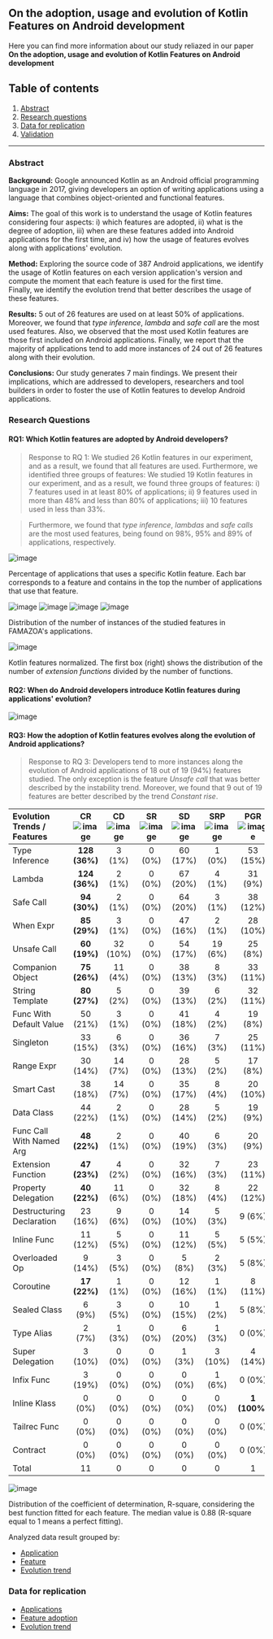 ## On the adoption, usage and evolution of Kotlin Features on Android development


Here you can find more information about our study reliazed in our paper **On the adoption, usage and evolution of Kotlin Features on Android development**

<!--If you want use this information, please cite this paper:
```
@misc{1907.09003,
Author = {Bruno Góis Mateus and Matias Martinez},
Title = {On the adoption, usage and evolution of Kotlin Features on Android development},
Year = {2019},
Eprint = {arXiv:1907.09003},
}

```
-->



## Table of contents

1. [Abstract](#abstract)
2. [Research questions](#rqs)
3. [Data for replication](#replication)
4. [Validation](appendix/validation)

---

### <a name="abstract">Abstract</a>

**Background:** Google announced Kotlin as an Android official programming language in 2017, giving developers an option of writing applications using a language that combines object-oriented and functional features.

**Aims:** The goal of this work is to understand the usage of Kotlin features considering four aspects:
i) which features are adopted, ii) what is the degree of adoption, iii) when are these features added into Android applications for the first time, and iv) how the usage of features evolves along with applications' evolution.


**Method:** Exploring the source code of 387 Android applications, we identify the usage of Kotlin features on each version application's version and compute the moment that each feature is used for the first time.  
Finally, we identify the evolution trend that better describes the usage of these features.

**Results:** 5 out of 26 features are used on at least 50% of applications.
Moreover, we found that *type inference*, *lambda* and *safe call* are the most used features.
Also, we observed that the most used Kotlin features are those first included on Android applications.
Finally, we report that the majority of applications tend to add more instances of 24 out of 26 features along with their evolution.

**Conclusions:** Our study 
 generates 7 main findings. We present their implications, which are addressed to developers, researchers and tool builders in order to foster the use of Kotlin features to develop Android applications.


### <a name="rqs">Research Questions</a>

#### RQ1: Which Kotlin features are adopted by Android developers?

> Response to RQ 1: 
> We studied 26 Kotlin features in our experiment, and as a result, we found that all features are used. Furthermore, we identified three groups of features:
We studied 19 Kotlin features in our experiment, and as a result, we found three groups of features:
i) 7 features used in at least 80% of applications;
ii) 9 features used in more than 48% and less than 80% of applications;
iii) 10 features used in less than 33%.

>Furthermore, we found that *type inference*, *lambdas* and *safe calls*  are the most used features, being found on 98%, 95% and 89% of applications, respectively.

![image](appendix/rq1/most_used_features.png)

Percentage of applications that uses a specific Kotlin feature. Each bar corresponds to a feature and contains in the top the number of applications that use that feature.

![image](appendix/rq1/boxplot_features2.png)
![image](appendix/rq1/boxplot_features3.png)
![image](appendix/rq1/features_median_0.png)
![image](appendix/rq1/all_features.png)

Distribution of the number of instances of the studied features in FAMAZOA's applications.

![image](appendix/rq1/boxplot_normalization.png)

Kotlin features normalized. The first box (right) shows the distribution of the number of *extension functions* divided by the number of functions.


#### RQ2: When do Android developers introduce Kotlin features during applications' evolution? 

![image](appendix/rq2/rq2_boxplot.png)

<!--
#### RQ3: What is the order of addition of Kotlin features and to what proportion these features are added together?

> Response to RQ 3: 
We found that 6 features, *type inference*, *lambda*, *when expression*, *unsafe call*, *companion object* and *string tempalte*, tend to be the first introduced feature in at least 50% of the applications.
Moreover, *type inference* is always one of the two first introduced features.
Regarding *lambda*, it is one of the three first introduced features in 75% of applications.
Also, we observed that in 82% of applications *type inference* and *lambda* are introduced on the same commit.
Finally, we conclude that the most used features are often added together.

![image](appendix/rq3/ranking.png)

Ranking of introduction of Kotlin features studied. The first violin (left) shows that *type inference* is one of the first 2 added feature. The width of the violins is scaled according to the number of observations in each position.

![image](appendix/rq3/heatmap_equal.png)

Percentage of times that a feature *f1* (row) and a feature *f2* (column) are introduced in the same moment (commit). For instance, we found that *type inference* and *lambdas* are added together in 82% of applications that have both features.

![image](appendix/rq3/heatmap.png)

Percentage of times that a feature *f1*  is introduced before a feature *f2* (column). For instance, *type inference* is added before *inline functions* in 80% of applications that have both features.
-->

#### RQ3: How the adoption of Kotlin features evolves along the evolution of Android applications?  


> Response to RQ 3: 
Developers tend to more instances along the evolution of Android applications of 18 out of 19 (94%) features studied. 
The only exception is the feature *Unsafe call* that was better described by the instability trend.
Moreover, we found that 9 out of 19 features are better described by the trend *Constant rise*.

| Evolution Trends / Features                |    CR ![image](appendix/rq4/t1_sample.png)                                      |      CD![image](appendix/rq4/t2_sample.png)                   |          SR ![image](appendix/rq4/t4_sample.png)              |   SD![image](appendix/rq4/t5_sample.png)                      |        SRP![image](appendix/rq4/t6_sample.png)                 |     PGR![image](appendix/rq4/t7_sample.png)                    |  PGD![image](appendix/rq4/t8_sample.png)                       |            PSR![image](appendix/rq4/t9_sample.png)             |      PSD![image](appendix/rq4/t10_sample.png)                    |    I![image](appendix/rq4/t11_sample.png)                      |    INC       |     DEC     |  Total of Apps   |
| :---------------------- | :---------------------------------------: | :---------------------: | :---------------------: | :---------------------: | :---------------------: | :---------------------: | :---------------------: | :---------------------: | :----------------------: | :----------------------: | :-------: | :------: | :---: |
| Type Inference            | **128 (36%)** | 3 (1%)   | 0 (0%) | 60 (17%) | 1 (0%)  | 53 (15%)             | 10 (3%)              | 0 (0%) | 5 (1%)               | 4 (1%)              | 91 (26%) | 256 (72%) | 8 (2%)   | 355 |
| Lambda                    | **124 (36%)** | 2 (1%)   | 0 (0%) | 67 (20%) | 4 (1%)  | 31 (9%)              | 36 (10%)             | 0 (0%) | 14 (4%)              | 4 (1%)              | 61 (18%) | 272 (79%) | 10 (3%)  | 343 |
| Safe Call                 | **94 (30%)**  | 2 (1%)   | 0 (0%) | 64 (20%) | 3 (1%)  | 38 (12%)             | 33 (10%)             | 1 (0%) | 21 (7%)              | 9 (3%)              | 51 (16%) | 250 (79%) | 15 (5%)  | 316 |
| When Expr                 | **85 (29%)**  | 3 (1%)   | 0 (0%) | 47 (16%) | 2 (1%)  | 28 (10%)             | 72 (24%)             | 0 (0%) | 29 (10%)             | 5 (2%)              | 23 (8%)  | 261 (89%) | 10 (3%)  | 294 |
| Unsafe Call               | **60 (19%)**  | 32 (10%) | 0 (0%) | 54 (17%) | 19 (6%) | 25 (8%)              | 41 (13%)             | 3 (1%) | 17 (5%)              | 11 (4%)             | 51 (16%) | 197 (63%) | 65 (21%) | 313 |
| Companion Object          | **75 (26%)**  | 11 (4%)  | 0 (0%) | 38 (13%) | 8 (3%)  | 33 (11%)             | 57 (20%)             | 2 (1%) | 39 (13%)             | 5 (2%)              | 22 (8%)  | 242 (83%) | 26 (9%)  | 290 |
| String Template           | **80 (27%)**  | 5 (2%)   | 0 (0%) | 39 (13%) | 6 (2%)  | 32 (11%)             | 59 (20%)             | 1 (0%) | 28 (9%)              | 7 (2%)              | 38 (13%) | 238 (81%) | 19 (6%)  | 295 |
| Func With Default Value   | 50 (21%)              | 3 (1%)   | 0 (0%) | 41 (18%) | 4 (2%)  | 19 (8%)              | **64 (27%)** | 3 (1%) | 27 (12%)             | 6 (3%)              | 17 (7%)  | 201 (86%) | 16 (7%)  | 234 |
| Singleton                 | 33 (15%)              | 6 (3%)   | 0 (0%) | 36 (16%) | 7 (3%)  | 25 (11%)             | **51 (22%)** | 3 (1%) | 29 (13%)             | 24 (11%)            | 13 (6%)  | 174 (77%) | 40 (18%) | 227 |
| Range Expr                | 30 (14%)              | 14 (7%)  | 0 (0%) | 28 (13%) | 5 (2%)  | 17 (8%)              | **47 (22%)** | 6 (3%) | 38 (18%)             | 14 (7%)             | 12 (6%)  | 160 (76%) | 39 (18%) | 211 |
| Smart Cast                | 38 (18%)              | 14 (7%)  | 0 (0%) | 35 (17%) | 8 (4%)  | 20 (10%)             | **40 (19%)** | 4 (2%) | 25 (12%)             | 14 (7%)             | 10 (5%)  | 158 (76%) | 40 (19%) | 208 |
| Data Class                | 44 (22%)              | 2 (1%)   | 0 (0%) | 28 (14%) | 5 (2%)  | 19 (9%)              | **51 (25%)** | 0 (0%) | 35 (17%)             | 6 (3%)              | 14 (7%)  | 177 (87%) | 13 (6%)  | 204 |
| Func Call With Named Arg  | **48 (22%)**  | 2 (1%)   | 0 (0%) | 40 (19%) | 6 (3%)  | 20 (9%)              | 41 (19%)             | 1 (0%) | 30 (14%)             | 8 (4%)              | 19 (9%)  | 179 (83%) | 17 (8%)  | 215 |
| Extension Function        | **47 (23%)**  | 4 (2%)   | 0 (0%) | 32 (16%) | 7 (3%)  | 23 (11%)             | 42 (21%)             | 1 (0%) | 22 (11%)             | 7 (3%)              | 16 (8%)  | 166 (83%) | 19 (9%)  | 201 |
| Property Delegation       | **40 (22%)**  | 11 (6%)  | 0 (0%) | 32 (18%) | 8 (4%)  | 22 (12%)             | 23 (13%)             | 3 (2%) | 18 (10%)             | 5 (3%)              | 17 (9%)  | 135 (75%) | 27 (15%) | 179 |
| Destructuring Declaration | 23 (16%)              | 9 (6%)   | 0 (0%) | 14 (10%) | 5 (3%)  | 9 (6%)               | **33 (23%)** | 4 (3%) | 25 (17%)             | 16 (11%)            | 5 (3%)   | 104 (73%) | 34 (24%) | 143 |
| Inline Func               | 11 (12%)              | 5 (5%)   | 0 (0%) | 11 (12%) | 5 (5%)  | 5 (5%)               | 17 (18%)             | 2 (2%) | **20 (21%)** | 14 (15%)            | 5 (5%)   | 64 (67%)  | 26 (27%) | 95  |
| Overloaded Op             | 9 (14%)               | 3 (5%)   | 0 (0%) | 5 (8%)   | 2 (3%)  | 5 (8%)               | 11 (17%)             | 2 (3%) | **15 (23%)** | 11 (17%)            | 1 (2%)   | 45 (70%)  | 18 (28%) | 64  |
| Coroutine                 | **17 (22%)**  | 1 (1%)   | 0 (0%) | 12 (16%) | 1 (1%)  | 8 (11%)              | 16 (21%)             | 0 (0%) | 6 (8%)               | 1 (1%)              | 14 (18%) | 59 (78%)  | 3 (4%)   | 76  |
| Sealed Class              | 6 (9%)                | 3 (5%)   | 0 (0%) | 10 (15%) | 1 (2%)  | 5 (8%)               | 7 (11%)              | 0 (0%) | **26 (40%)** | 3 (5%)              | 4 (6%)   | 54 (83%)  | 7 (11%)  | 65  |
| Type Alias                | 2 (7%)                | 1 (3%)   | 0 (0%) | 6 (20%)  | 1 (3%)  | 0 (0%)               | 8 (27%)              | 0 (0%) | **10 (33%)** | 2 (7%)              | 0 (0%)   | 26 (87%)  | 4 (13%)  | 30  |
| Super Delegation          | 3 (10%)               | 0 (0%)   | 0 (0%) | 1 (3%)   | 3 (10%) | 4 (14%)              | 3 (10%)              | 0 (0%) | **10 (34%)** | 4 (14%)             | 1 (3%)   | 21 (72%)  | 7 (24%)  | 29  |
| Infix Func                | 3 (19%)               | 0 (0%)   | 0 (0%) | 0 (0%)   | 1 (6%)  | 0 (0%)               | 3 (19%)              | 0 (0%) | 3 (19%)              | **6 (38%)** | 0 (0%)   | 9 (56%)   | 7 (44%)  | 16  |
| Inline Klass              | 0 (0%)                | 0 (0%)   | 0 (0%) | 0 (0%)   | 0 (0%)  | **1 (100%)** | 0 (0%)               | 0 (0%) | 0 (0%)               | 0 (0%)              | 0 (0%)   | 1 (100%)  | 0 (0%)   | 1   |
| Tailrec Func              | 0 (0%)                | 0 (0%)   | 0 (0%) | 0 (0%)   | 0 (0%)  | 0 (0%)               | 0 (0%)               | 0 (0%) | **1 (50%)**  | **1 (50%)** | 0 (0%)   | 1 (50%)   | 1 (50%ç  | 2   |
| Contract                  | 0 (0%)                | 0 (0%)   | 0 (0%) | 0 (0%)   | 0 (0%)  | 0 (0%)               | 0 (0%)               | 0 (0%) | **1 (100%)** | 0 (0%)              | 0 (0%)   | 1 (100%)  | 0 (0%)   | 1   |
| Total                     | 11                        | 0            | 0          | 0            | 0           | 1                        | 6                        | 0          | 7                        | 2                       | 0            | \-            | \-           | \-  |





![image](appendix/rq4/r_square.png)       
                 
Distribution of the coefficient of determination, R-square, considering the best function fitted for each feature. The median value is 0.88 (R-square equal to 1 means a perfect fitting).


Analyzed data result grouped by:

* [Application](appendix/apps_summary.md)
* [Feature](appendix/features_summary.md)
* [Evolution trend](appendix/trends_summary.md)

### <a name="replication">Data for replication</a>

* [Applications](appendix/dataset/dataset.txt)
* [Feature adoption](appendix/data/features)
* [Evolution trend](appendix/data/evolution_trends)
